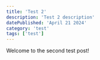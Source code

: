 ```yaml
---
title: 'Test 2'
description: 'Test 2 description'
datePublished: 'April 21 2024'
category: 'test'
tags: ['test']
---
```


Welcome to the second test post!